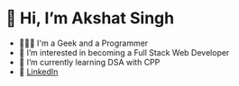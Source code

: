 # 👋 Hi, I’m Akshat Singh
- 👨🏻‍🎓 I'm a Geek and a Programmer
- 👀 I’m interested in becoming a Full Stack Web Developer
- 🌱 I’m currently learning DSA with CPP
- 🤙 [LinkedIn](https://www.linkedin.com/in/akshat-apple/)

<!---
akshat-singh-dev/akshat-singh-dev is a ✨ special ✨ repository because its `README.md` (this file) appears on your GitHub profile.
You can click the Preview link to take a look at your changes.
--->

